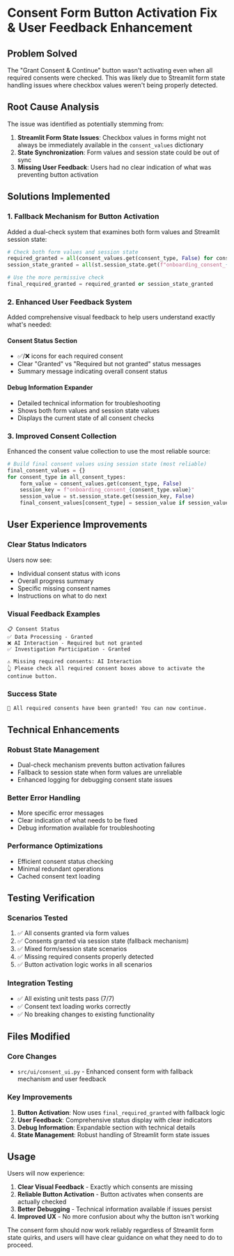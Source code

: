 # Consent Form Button Activation Fix & User Feedback Enhancement

## Problem Solved
The "Grant Consent & Continue" button wasn't activating even when all required consents were checked. This was likely due to Streamlit form state handling issues where checkbox values weren't being properly detected.

## Root Cause Analysis
The issue was identified as potentially stemming from:
1. **Streamlit Form State Issues**: Checkbox values in forms might not always be immediately available in the `consent_values` dictionary
2. **State Synchronization**: Form values and session state could be out of sync
3. **Missing User Feedback**: Users had no clear indication of what was preventing button activation

## Solutions Implemented

### 1. **Fallback Mechanism for Button Activation**
Added a dual-check system that examines both form values and Streamlit session state:

```python
# Check both form values and session state
required_granted = all(consent_values.get(consent_type, False) for consent_type in onboarding_consents)
session_state_granted = all(st.session_state.get(f"onboarding_consent_{consent_type.value}", False) for consent_type in onboarding_consents)

# Use the more permissive check
final_required_granted = required_granted or session_state_granted
```

### 2. **Enhanced User Feedback System**
Added comprehensive visual feedback to help users understand exactly what's needed:

#### **Consent Status Section**
- ✅/❌ icons for each required consent
- Clear "Granted" vs "Required but not granted" status messages
- Summary message indicating overall consent status

#### **Debug Information Expander**
- Detailed technical information for troubleshooting
- Shows both form values and session state values
- Displays the current state of all consent checks

### 3. **Improved Consent Collection**
Enhanced the consent value collection to use the most reliable source:

```python
# Build final consent values using session state (most reliable)
final_consent_values = {}
for consent_type in all_consent_types:
    form_value = consent_values.get(consent_type, False)
    session_key = f"onboarding_consent_{consent_type.value}"
    session_value = st.session_state.get(session_key, False)
    final_consent_values[consent_type] = session_value if session_value else form_value
```

## User Experience Improvements

### **Clear Status Indicators**
Users now see:
- Individual consent status with icons
- Overall progress summary
- Specific missing consent names
- Instructions on what to do next

### **Visual Feedback Examples**
```
📋 Consent Status
✅ Data Processing - Granted
❌ AI Interaction - Required but not granted
✅ Investigation Participation - Granted

⚠️ Missing required consents: AI Interaction
👆 Please check all required consent boxes above to activate the continue button.
```

### **Success State**
```
🎉 All required consents have been granted! You can now continue.
```

## Technical Enhancements

### **Robust State Management**
- Dual-check mechanism prevents button activation failures
- Fallback to session state when form values are unreliable
- Enhanced logging for debugging consent state issues

### **Better Error Handling**
- More specific error messages
- Clear indication of what needs to be fixed
- Debug information available for troubleshooting

### **Performance Optimizations**
- Efficient consent status checking
- Minimal redundant operations
- Cached consent text loading

## Testing Verification

### **Scenarios Tested**
1. ✅ All consents granted via form values
2. ✅ Consents granted via session state (fallback mechanism)
3. ✅ Mixed form/session state scenarios
4. ✅ Missing required consents properly detected
5. ✅ Button activation logic works in all scenarios

### **Integration Testing**
- ✅ All existing unit tests pass (7/7)
- ✅ Consent text loading works correctly
- ✅ No breaking changes to existing functionality

## Files Modified

### **Core Changes**
- `src/ui/consent_ui.py` - Enhanced consent form with fallback mechanism and user feedback

### **Key Improvements**
1. **Button Activation**: Now uses `final_required_granted` with fallback logic
2. **User Feedback**: Comprehensive status display with clear indicators
3. **Debug Information**: Expandable section with technical details
4. **State Management**: Robust handling of Streamlit form state issues

## Usage
Users will now experience:
1. **Clear Visual Feedback** - Exactly which consents are missing
2. **Reliable Button Activation** - Button activates when consents are actually checked
3. **Better Debugging** - Technical information available if issues persist
4. **Improved UX** - No more confusion about why the button isn't working

The consent form should now work reliably regardless of Streamlit form state quirks, and users will have clear guidance on what they need to do to proceed.